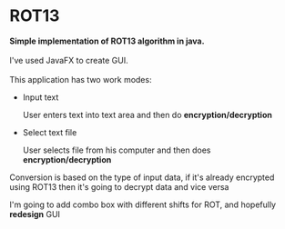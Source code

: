 # ROT13
<b>Simple implementation of ROT13 algorithm in java.</b>
<br></br>
I've used JavaFX to create GUI.
<br></br>
This application has two work modes:
<ul>
  <li>Input text</li>
  <p>User enters text into text area and then do <b>encryption/decryption</b></p>
  <li>Select text file</li>
  <p>User selects file from his computer and then does <b>encryption/decryption</b></p>
</ul>

<p>Conversion is based on the type of input data, if it's already encrypted using ROT13 then it's going to decrypt data and vice versa</p>
  I'm going to add combo box with different shifts for ROT, and hopefully <b>redesign</b> GUI
